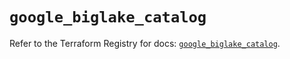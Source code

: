 # `google_biglake_catalog`

Refer to the Terraform Registry for docs: [`google_biglake_catalog`](https://registry.terraform.io/providers/hashicorp/google/6.35.0/docs/resources/biglake_catalog).
